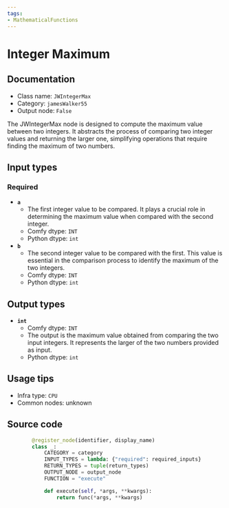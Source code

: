 ```yaml
---
tags:
- MathematicalFunctions
---
```


# Integer Maximum
## Documentation
- Class name: `JWIntegerMax`
- Category: `jamesWalker55`
- Output node: `False`

The JWIntegerMax node is designed to compute the maximum value between two integers. It abstracts the process of comparing two integer values and returning the larger one, simplifying operations that require finding the maximum of two numbers.
## Input types
### Required
- **`a`**
    - The first integer value to be compared. It plays a crucial role in determining the maximum value when compared with the second integer.
    - Comfy dtype: `INT`
    - Python dtype: `int`
- **`b`**
    - The second integer value to be compared with the first. This value is essential in the comparison process to identify the maximum of the two integers.
    - Comfy dtype: `INT`
    - Python dtype: `int`
## Output types
- **`int`**
    - Comfy dtype: `INT`
    - The output is the maximum value obtained from comparing the two input integers. It represents the larger of the two numbers provided as input.
    - Python dtype: `int`
## Usage tips
- Infra type: `CPU`
- Common nodes: unknown


## Source code
```python
        @register_node(identifier, display_name)
        class _:
            CATEGORY = category
            INPUT_TYPES = lambda: {"required": required_inputs}
            RETURN_TYPES = tuple(return_types)
            OUTPUT_NODE = output_node
            FUNCTION = "execute"

            def execute(self, *args, **kwargs):
                return func(*args, **kwargs)

```
